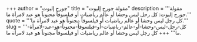 +++
author = "جورج إليوت"
title = "مقولة جورج إليوت"
description = '''مقولة جورج إليوت: كل رجل ليس وحشا أو عالم رياضيات أو فيلسوفاً مجنوناً هو عبد لامرأة ما.'''
quote = '''كل رجل ليس وحشا أو عالم رياضيات أو فيلسوفاً مجنوناً هو عبد لامرأة ما.'''
slug = '''كل-رجل-ليس-وحشا-أو-عالم-رياضيات-أو-فيلسوفاً-مجنوناً-هو-عبد-لامرأة-ما'''
+++
كل رجل ليس وحشا أو عالم رياضيات أو فيلسوفاً مجنوناً هو عبد لامرأة ما.
